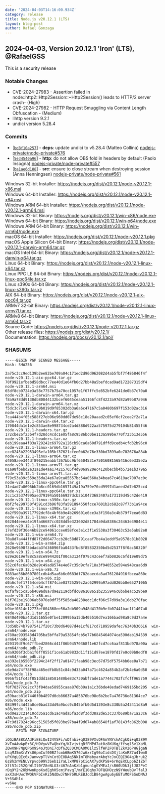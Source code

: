 ```yaml
---
date: '2024-04-03T14:16:00.934Z'
category: release
title: Node.js v20.12.1 (LTS)
layout: blog-post
author: Rafael Gonzaga
---
```


## 2024-04-03, Version 20.12.1 'Iron' (LTS), @RafaelGSS

This is a security release

### Notable Changes

- CVE-2024-27983 - Assertion failed in node::http2::Http2Session::\~Http2Session() leads to HTTP/2 server crash- (High)
- CVE-2024-27982 - HTTP Request Smuggling via Content Length Obfuscation - (Medium)
- llhttp version 9.2.1
- undici version 5.28.4

### Commits

- \[[`bd8f10a257`](https://github.com/nodejs/node/commit/bd8f10a257)] - **deps**: update undici to v5.28.4 (Matteo Collina) [nodejs-private/node-private#576](https://github.com/nodejs-private/node-private/pull/576)
- \[[`5e34540a96`](https://github.com/nodejs/node/commit/5e34540a96)] - **http**: do not allow OBS fold in headers by default (Paolo Insogna) [nodejs-private/node-private#557](https://github.com/nodejs-private/node-private/pull/557)
- \[[`ba1ae6d188`](https://github.com/nodejs/node/commit/ba1ae6d188)] - **src**: ensure to close stream when destroying session (Anna Henningsen) [nodejs-private/node-private#561](https://github.com/nodejs-private/node-private/pull/561)

Windows 32-bit Installer: https://nodejs.org/dist/v20.12.1/node-v20.12.1-x86.msi \
Windows 64-bit Installer: https://nodejs.org/dist/v20.12.1/node-v20.12.1-x64.msi \
Windows ARM 64-bit Installer: https://nodejs.org/dist/v20.12.1/node-v20.12.1-arm64.msi \
Windows 32-bit Binary: https://nodejs.org/dist/v20.12.1/win-x86/node.exe \
Windows 64-bit Binary: https://nodejs.org/dist/v20.12.1/win-x64/node.exe \
Windows ARM 64-bit Binary: https://nodejs.org/dist/v20.12.1/win-arm64/node.exe \
macOS 64-bit Installer: https://nodejs.org/dist/v20.12.1/node-v20.12.1.pkg \
macOS Apple Silicon 64-bit Binary: https://nodejs.org/dist/v20.12.1/node-v20.12.1-darwin-arm64.tar.gz \
macOS Intel 64-bit Binary: https://nodejs.org/dist/v20.12.1/node-v20.12.1-darwin-x64.tar.gz \
Linux 64-bit Binary: https://nodejs.org/dist/v20.12.1/node-v20.12.1-linux-x64.tar.xz \
Linux PPC LE 64-bit Binary: https://nodejs.org/dist/v20.12.1/node-v20.12.1-linux-ppc64le.tar.xz \
Linux s390x 64-bit Binary: https://nodejs.org/dist/v20.12.1/node-v20.12.1-linux-s390x.tar.xz \
AIX 64-bit Binary: https://nodejs.org/dist/v20.12.1/node-v20.12.1-aix-ppc64.tar.gz \
ARMv7 32-bit Binary: https://nodejs.org/dist/v20.12.1/node-v20.12.1-linux-armv7l.tar.xz \
ARMv8 64-bit Binary: https://nodejs.org/dist/v20.12.1/node-v20.12.1-linux-arm64.tar.xz \
Source Code: https://nodejs.org/dist/v20.12.1/node-v20.12.1.tar.gz \
Other release files: https://nodejs.org/dist/v20.12.1/ \
Documentation: https://nodejs.org/docs/v20.12.1/api/

### SHASUMS

```
-----BEGIN PGP SIGNED MESSAGE-----
Hash: SHA256

2a75c3cc9ed139b2ee82be709a04c171ed2d96d962082d4ab5fbf7f486846f4f  node-v20.12.1-aix-ppc64.tar.gz
70f9921efbebd58dbcc77ee40d1e64fb6d27bb48a5befdcad9ad172287315df4  node-v20.12.1-arm64.msi
65df8cb0724e3a58c7757b75a70cc1057e1f67ffc5e852bfe6241de0b37c70a0  node-v20.12.1-darwin-arm64.tar.gz
f8a9a78dd9130db80844132bcef6045ceaa51166fc8f4223a97d82a99b87a946  node-v20.12.1-darwin-arm64.tar.xz
f5dc3c71c87c58c9b019d9f85302db3a6a6c47167c5a0480b697f153d02ac316  node-v20.12.1-darwin-x64.tar.gz
7ca444b4f05c588f27eb96e960dd07de98c18e20aaad2c05ef6cf2cee2f2a71a  node-v20.12.1-darwin-x64.tar.xz
170844da1e1e2c853ae8e998734ce2a4d888d922aa575975d279104b81455f46  node-v20.12.1-headers.tar.gz
172cbe26f23b4f7d28dc4cdc1e05fa8c9586bc0be113a599be770f723b13e556  node-v20.12.1-headers.tar.xz
6eb199eaa4f83a729242c69792a126cb58ca6a60d791dffd9cedb4cfd32b96c0  node-v20.12.1-linux-arm64.tar.gz
cce8245b22953495efa105bf37621cfee0b62d76e330bd7899a0e702676a884b  node-v20.12.1-linux-arm64.tar.xz
d4058aee344df896215eabbf367bbc9bf6504531e75016081565416c6e335e2a  node-v20.12.1-linux-armv7l.tar.gz
01a98fbebd2e31a1de4aa174215765f4d906a920ec4120becbb4b572e1b379a5  node-v20.12.1-linux-armv7l.tar.xz
f79c53a39c559e35da24e67a9ca85557bc54a0560a34bea67c4610ac7007ac0c  node-v20.12.1-linux-ppc64le.tar.gz
31e4ad7a8696bb2b8cc0169db1657149a19a759e70cd9997d1aeed2d7e825cc4  node-v20.12.1-linux-ppc64le.tar.xz
2cc1c25374995aed79194a50166927dcb2b10473683407a173119d45c42de419  node-v20.12.1-linux-s390x.tar.gz
8bf2fe299750f4591cd3b96f83fa591894550fcce7601b2c682c87f73b1a94ce  node-v20.12.1-linux-s390x.tar.xz
da2f590a39717792dcf8c4bf6b9e4b269601e6ce3a3f150a3c4b379f7eea6d83  node-v20.12.1-linux-x64.tar.gz
042844eeea4e19fa46687cc028dd5e323602d81784a9da8386c24463e3984e11  node-v20.12.1-linux-x64.tar.xz
17efd39f30e46b82ce94061ccee058fce3e1c3f1e5538a3f30463c52e5ab82e8  node-v20.12.1-win-arm64.7z
70a8d7a444ffd87f2d06477ccb20c58d8791caaf7be4a1eddf5a9578c81b8028  node-v20.12.1-win-arm64.zip
2628e9698f3bdada3fd36096fba0433fbd8f85832350bd5d2537f8f0ac50320f  node-v20.12.1-win-x64.7z
629e2619ef88c5a8ce9944201f00ca3124f079c43ceef7ab0826c6fd19e09d75  node-v20.12.1-win-x64.zip
552c6fec6a0b28e9c49ad8574e4e67c35d9cfa718a3f940552e594e948caa6d9  node-v20.12.1-win-x86.7z
5883ad36b8607801cdb4d5aa6b6c0683df782daecda3ad761204916fbcea860c  node-v20.12.1-win-x86.zip
d0a6cfef17f54ceb4cff874cae03725259c2ac62999a97add026bb0e65271065  node-v20.12.1-x64.msi
8cfaf9c5ca56b469ad8a7d9e2119cbfdc086168651b2355946c6b6beac529be9  node-v20.12.1-x86.msi
b1f762be19806ab5070e0df75f585da48238edc1dcf86c57d09a3e16db270fac  node-v20.12.1.pkg
b9bef0314e12773ef004368ee56a2db509a948d4170b9efb07441bac1f1407a0  node-v20.12.1.tar.gz
6840d490ba4d1d51655e0fbe1209956a15db405510d7ea166bad98a8c9d37a4e  node-v20.12.1.tar.xz
73d58b74b79875417f20c73b0d64087d4e1cf817cd718959dafec76340b36616  win-arm64/node.exe
e780ac993543d4705ba5bffa79a53854fcb5e77b6845464074ca590dab194539  win-arm64/node.lib
d20319df9c67ffbed2866cd41f86b94570368f1e62fcd7cc6aaf813bd978a00a  win-arm64/node_pdb.7z
6da9206f3cba1f6ff0551f1ce61ab9832d11f151d97ee1870fd17e0c09b8edf8  win-arm64/node_pdb.zip
ea392e1b5503f2294c24f2ff17a01471faab98c3ec67d75df5754bb6ee0a7b71  win-x64/node.exe
c6e9da74f78f98a465edfb8b51c84c9d33a047a71c4624a854b2af2b4e6a0d50  win-x64/node.lib
0966f51fc43f851ddd1a8581480be83c730abf7ade1a7744c702fcfcff965759  win-x64/node_pdb.7z
f8f78377ce2cc73f84dae58955caaa876b39a1a1c36bde48edad7469165bd205  win-x64/node_pdb.zip
a59bacb81d7440f0b4897d0cb86637a485876be98e6b2be7a476736e81364ce7  win-x86/node.exe
08399fc4d42a0ce0bad33dd9a9bcc9c845bfb0d5d1393e8c330b5a243411d8a9  win-x86/node.lib
66d0e23c21410cd35a1cd61ac4ada5fa3d8f3dd38a2de53c337b689ba71a23c6  win-x86/node_pdb.7z
47c9d17824c96cc51585d5f693be97ba4f9d674ab86548f1af78143fc862b008  win-x86/node_pdb.zip
-----BEGIN PGP SIGNATURE-----

iQGzBAEBCAAdFiEEiQwI24V5Fi/uDfnbi+q0389VXvQFAmYNYskACgkQi+q0389V
XvToAAwApB+3C/H9VywVFwQbxYq/KIvjvtqBfFMPd7at0z8KU6q/ffsql5v1XaML
ZQwX9H7NpQPGX9S4oJtDnI7cDf6ZQJDCMDAOMO1lzSlfWPZFOTBlZkV26PHGjgaN
LsqMJ5mXrAYsU6pmCuf00BZfcmb6BmK576Jw6xrIg96oIidsDXjtaKnRZ7u41wm0
uPXVgLQEc6xJanwvpTlVnCotDE0DAq5NkImT8MabyarAbqYcJoCEQI9O4qJbruk2
6zBhznWENLVrpvo599V3Seb1iYaLlxMP87pCiqAX7ydKPS8+6rKqERCLpp6Z1ZbT
Xft5Ic252QnWlIl0YZ8eNLG3r467nAnKzb1gmun1gGYMEaJ/sB60UDk3jlJ82PeI
rDq9Y2n2UbMwnHpoXsdEghH5cmjPavqT/mYE10qhy7OFQGHOzzN9YWeubQvTfal3
axX3sHUwcTWQkVFbIvRi5NdDwJrNH7bRLREBJcd1B84gwAgu6yEETuMOFSSoDNAJ
V+5SAhlx
=v6Ae
-----END PGP SIGNATURE-----
```
